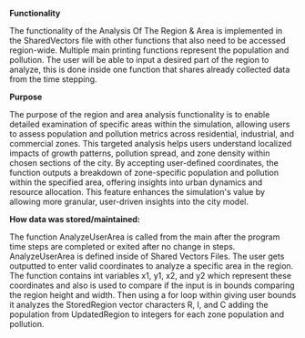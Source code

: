 **Functionality**

The functionality of the Analysis Of The Region & Area is implemented in the SharedVectors file with other functions that also need to be accessed region-wide. Multiple main printing functions represent the population and pollution. The user will be able to input a desired part of the region to analyze, this is done inside one function that shares already collected data from the time stepping. 

**Purpose**

The purpose of the region and area analysis functionality is to enable detailed examination of specific areas within the simulation, allowing users to assess population and pollution metrics across residential, industrial, and commercial zones. This targeted analysis helps users understand localized impacts of growth patterns, pollution spread, and zone density within chosen sections of the city. By accepting user-defined coordinates, the function outputs a breakdown of zone-specific population and pollution within the specified area, offering insights into urban dynamics and resource allocation. This feature enhances the simulation's value by allowing more granular, user-driven insights into the city model.

**How data was stored/maintained:**

The function AnalyzeUserArea is called from the main after the program time steps are completed or exited after no change in steps. AnalyzeUserArea is defined inside of Shared Vectors Files. The user gets outputted to enter valid coordinates to analyze a specific area in the region. The function contains int variables x1, y1, x2, and y2 which represent these coordinates and also is used to compare if the input is in bounds comparing the region height and width. Then using a for loop within giving user bounds it analyzes the StoredRegion vector characters R, I, and C adding the population from UpdatedRegion to integers for each zone population and pollution.